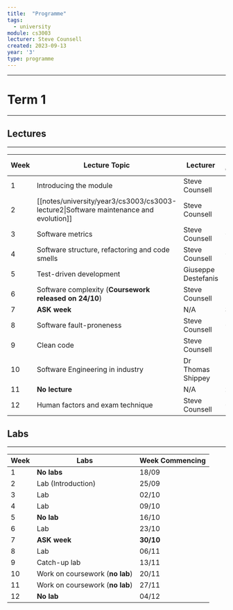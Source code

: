 ```yaml
---
title:  "Programme"
tags:
  - university
module: cs3003
lecturer: Steve Counsell
created: 2023-09-13
year: '3'
type: programme
---
```

---
# Term 1
---
## Lectures
---

| Week | Lecture Topic                                                                         | Lecturer            | Week Commencing |
| ---- | ------------------------------------------------------------------------------------- | ------------------- | --------------- |
| 1    | Introducing the module                                                                | Steve Counsell      | 18/09           |
| 2    | [[notes/university/year3/cs3003/cs3003-lecture2\|Software maintenance and evolution]] | Steve Counsell      | 26/09           |
| 3    | Software metrics                                                                      | Steve Counsell      | 02/10           |
| 4    | Software structure, refactoring and code smells                                       | Steve Counsell      | 09/10           |
| 5    | Test-driven development                                                               | Giuseppe Destefanis | 16/10           |
| 6    | Software complexity (**Coursework released on 24/10**)                                | Steve Counsell      | 23/10           |
| 7    | **ASK week**                                                                          | N/A                 | **30/10**       |
| 8    | Software fault-proneness                                                              | Steve Counsell      | 06/11           |
| 9    | Clean code                                                                            | Steve Counsell      | 13/11           |
| 10   | Software Engineering in industry                                                      | Dr Thomas Shippey   | 20/11           |
| 11   | **No lecture**                                                                        | N/A                 | **27/11**       |
| 12   | Human factors and exam technique                                                      | Steve Counsell      | 04/12           |

## Labs
---

| Week | Labs                            | Week Commencing |
| ---- | ------------------------------- | --------------- |
| 1    | **No labs**                     | 18/09           |
| 2    | Lab (Introduction)              | 25/09           |
| 3    | Lab                             | 02/10           |
| 4    | Lab                             | 09/10           |
| 5    | **No lab**                      | 16/10           |
| 6    | Lab                             | 23/10           |
| 7    | **ASK week**                    | **30/10**       |
| 8    | Lab                             | 06/11           |
| 9    | Catch-up lab                    | 13/11           |
| 10   | Work on coursework (**no lab**) | 20/11           |
| 11   | Work on coursework (**no lab**) | 27/11           |
| 12   | **No lab**                      | 04/12           |